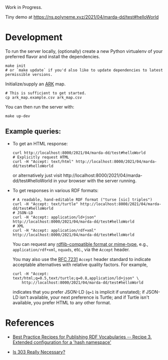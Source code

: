 Work in Progress.

Tiny demo at <https://ns.polyneme.xyz/2021/04/marda-dd/test#helloWorld>

# Development

To run the server locally, (optionally) create a new Python virtualenv of your preferred flavor and
install the dependencies.

```shell
make init
# or `make update` if you'd also like to update dependencies to latest permissible versions.
```

Initialize/supply an [ARK](https://arks.org/) map.
```shell
# This is sufficient to get started.
cp ark_map.example.csv ark_map.csv
```

You can then run the server with:

```shell
make up-dev
```

## Example queries:

-   To get an HTML response:

    ```shell
    curl http://localhost:8000/2021/04/marda-dd/test#helloWorld
    # Explicitly request HTML
    curl -H "Accept: text/html" http://localhost:8000/2021/04/marda-dd/test#helloWorld
    ```

    or alternatively just visit http://localhost:8000/2021/04/marda-dd/test#helloWorld in your
    browser with the server running.

-   To get responses in various RDF formats:

    ```shell
    # A readable, hand-editable RDF format ("turse [sic] triples")
    curl -H "Accept: text/turtle" http://localhost:8000/2021/04/marda-dd/test#helloWorld
    # JSON-LD
    curl -H "Accept: application/ld+json" http://localhost:8000/2021/04/marda-dd/test#helloWorld
    # XML
    curl -H "Accept: application/rdf+xml" http://localhost:8000/2021/04/marda-dd/test#helloWorld
    ```

    You can request any [rdflib-compatible format or
    mime-type](https://rdflib.readthedocs.io/en/stable/plugin_serializers.html), e.g.,
    `application/rdf+xml`, `nquads`, etc., via the `Accept` header.
    
    You may also use the [RFC 7231](https://tools.ietf.org/html/rfc7231#section-5.3.2)
    `Accept` header standard to indicate acceptable alternatives with relative quality factors. For
    example,
    
    ```shell
    curl -H "Accept: text/html;q=0.5,text/turtle;q=0.8,application/ld+json" \
        http://localhost:8000/2021/04/marda-dd/test#helloWorld
    ```
    
    indicates that you prefer JSON-LD (`q=1` is implicit if unstated); if JSON-LD isn't available,
    your next preference is Turtle; and if Turtle isn't available, you prefer HTML to any other
    format.

# References

* [Best Practice Recipes for Publishing RDF Vocabularies -- Recipe 3. Extended configuration for a
 'hash namespace'](https://www.w3.org/TR/2008/NOTE-swbp-vocab-pub-20080828/#recipe3)
  
* [Is 303 Really Necessary?](https://blog.iandavis.com/2010/11/is-303-really-necessary/)
